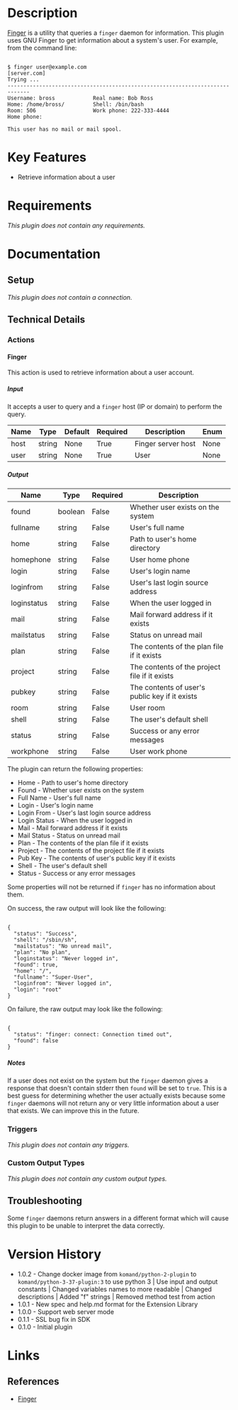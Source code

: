 # Description

[Finger](https://linux.die.net/man/1/finger) is a utility that queries a `finger` daemon for information. This plugin uses GNU Finger to get information about a system's user.
For example, from the command line:

```

$ finger user@example.com
[server.com]
Trying ...
-----------------------------------------------------------------------------
Username: bross            Real name: Bob Ross
Home: /home/bross/         Shell: /bin/bash
Room: 506                  Work phone: 222-333-4444
Home phone:

This user has no mail or mail spool.

```

# Key Features

* Retrieve information about a user

# Requirements

_This plugin does not contain any requirements._

# Documentation

## Setup

_This plugin does not contain a connection._

## Technical Details

### Actions

#### Finger

This action is used to retrieve information about a user account.

##### Input

It accepts a user to query and a `finger` host (IP or domain) to perform the query.

|Name|Type|Default|Required|Description|Enum|
|----|----|-------|--------|-----------|----|
|host|string|None|True|Finger server host|None|
|user|string|None|True|User|None|

##### Output

|Name|Type|Required|Description|
|----|----|--------|-----------|
|found|boolean|False|Whether user exists on the system|
|fullname|string|False|User's full name|
|home|string|False|Path to user's home directory|
|homephone|string|False|User home phone|
|login|string|False|User's login name|
|loginfrom|string|False|User's last login source address|
|loginstatus|string|False|When the user logged in|
|mail|string|False|Mail forward address if it exists|
|mailstatus|string|False|Status on unread mail|
|plan|string|False|The contents of the plan file if it exists|
|project|string|False|The contents of the project file if it exists|
|pubkey|string|False|The contents of user's public key if it exists|
|room|string|False|User room|
|shell|string|False|The user's default shell|
|status|string|False|Success or any error messages|
|workphone|string|False|User work phone|

The plugin can return the following properties:

* Home - Path to user's home directory
* Found - Whether user exists on the system
* Full Name - User's full name
* Login - User's login name
* Login From - User's last login source address
* Login Status - When the user logged in
* Mail - Mail forward address if it exists
* Mail Status - Status on unread mail
* Plan - The contents of the plan file if it exists
* Project - The contents of the project file if it exists
* Pub Key - The contents of user's public key if it exists
* Shell - The user's default shell
* Status - Success or any error messages

Some properties will not be returned if `finger` has no information about them.

On success, the raw output will look like the following:

```

{
  "status": "Success",
  "shell": "/sbin/sh",
  "mailstatus": "No unread mail",
  "plan": "No plan",
  "loginstatus": "Never logged in",
  "found": true,
  "home": "/",
  "fullname": "Super-User",
  "loginfrom": "Never logged in",
  "login": "root"
}

```

On failure, the raw output may look like the following:

```

{
  "status": "finger: connect: Connection timed out",
  "found": false
}

```

##### Notes

If a user does not exist on the system but the `finger` daemon gives a response that doesn't contain stderr then `found` will be set to `true`.
This is a best guess for determining whether the user actually exists because some `finger` daemons will not return any or very little information
about a user that exists. We can improve this in the future.

### Triggers

_This plugin does not contain any triggers._

### Custom Output Types

_This plugin does not contain any custom output types._

## Troubleshooting

Some `finger` daemons return answers in a different format which will cause this plugin to be unable to interpret the data correctly.

# Version History

* 1.0.2 - Change docker image from `komand/python-2-plugin` to `komand/python-3-37-plugin:3` to use python 3 | Use input and output constants | Changed variables names to more readable | Changed descriptions | Added "f" strings | Removed method test from action
* 1.0.1 - New spec and help.md format for the Extension Library
* 1.0.0 - Support web server mode
* 0.1.1 - SSL bug fix in SDK
* 0.1.0 - Initial plugin

# Links

## References

* [Finger](https://linux.die.net/man/1/finger)


